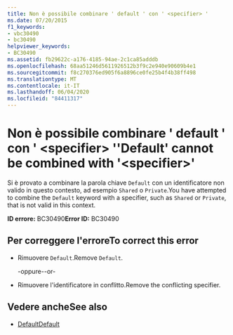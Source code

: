 ```yaml
---
title: Non è possibile combinare ' default ' con ' <specifier> '
ms.date: 07/20/2015
f1_keywords:
- vbc30490
- bc30490
helpviewer_keywords:
- BC30490
ms.assetid: fb29622c-a176-4185-94ae-2c1ca85adddb
ms.openlocfilehash: 68aa51246d5611926512b3f9c2e940e90609b4e1
ms.sourcegitcommit: f8c270376ed905f6a8896ce0fe25b4f4b38ff498
ms.translationtype: MT
ms.contentlocale: it-IT
ms.lasthandoff: 06/04/2020
ms.locfileid: "84411317"
---
```

# <a name="default-cannot-be-combined-with-specifier"></a><span data-ttu-id="631ef-102">Non è possibile combinare ' default ' con ' \<specifier> '</span><span class="sxs-lookup"><span data-stu-id="631ef-102">'Default' cannot be combined with '\<specifier>'</span></span>
<span data-ttu-id="631ef-103">Si è provato a combinare la parola chiave `Default` con un identificatore non valido in questo contesto, ad esempio `Shared` o `Private`.</span><span class="sxs-lookup"><span data-stu-id="631ef-103">You have attempted to combine the `Default` keyword with a specifier, such as `Shared` or `Private`, that is not valid in this context.</span></span>  
  
 <span data-ttu-id="631ef-104">**ID errore:** BC30490</span><span class="sxs-lookup"><span data-stu-id="631ef-104">**Error ID:** BC30490</span></span>  
  
## <a name="to-correct-this-error"></a><span data-ttu-id="631ef-105">Per correggere l'errore</span><span class="sxs-lookup"><span data-stu-id="631ef-105">To correct this error</span></span>  
  
- <span data-ttu-id="631ef-106">Rimuovere `Default`.</span><span class="sxs-lookup"><span data-stu-id="631ef-106">Remove `Default`.</span></span>  
  
     <span data-ttu-id="631ef-107">-oppure-</span><span class="sxs-lookup"><span data-stu-id="631ef-107">-or-</span></span>  
  
- <span data-ttu-id="631ef-108">Rimuovere l'identificatore in conflitto.</span><span class="sxs-lookup"><span data-stu-id="631ef-108">Remove the conflicting specifier.</span></span>  
  
## <a name="see-also"></a><span data-ttu-id="631ef-109">Vedere anche</span><span class="sxs-lookup"><span data-stu-id="631ef-109">See also</span></span>

- [<span data-ttu-id="631ef-110">Default</span><span class="sxs-lookup"><span data-stu-id="631ef-110">Default</span></span>](../language-reference/modifiers/default.md)
